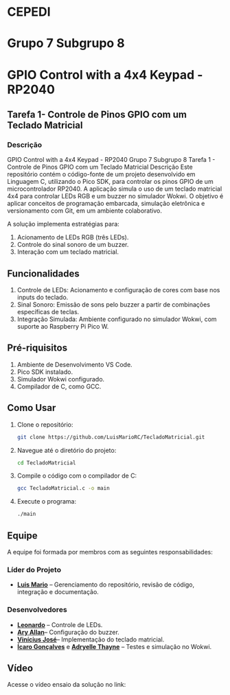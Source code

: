 # CEPEDI

# Grupo 7 Subgrupo 8

# GPIO Control with a 4x4 Keypad - RP2040

## Tarefa 1- Controle de Pinos GPIO com um Teclado Matricial

### Descrição

GPIO Control with a 4x4 Keypad - RP2040
Grupo 7 Subgrupo 8
Tarefa 1 - Controle de Pinos GPIO com um Teclado Matricial
Descrição
Este repositório contém o código-fonte de um projeto desenvolvido em Linguagem C, utilizando o Pico SDK, para controlar os pinos GPIO de um microcontrolador RP2040. A aplicação simula o uso de um teclado matricial 4x4 para controlar LEDs RGB e um buzzer no simulador Wokwi. O objetivo é aplicar conceitos de programação embarcada, simulação eletrônica e versionamento com Git, em um ambiente colaborativo.

A solução implementa estratégias para:

1. Acionamento de LEDs RGB (três LEDs).
2. Controle do sinal sonoro de um buzzer.
3. Interação com um teclado matricial.

## Funcionalidades

1. Controle de LEDs: Acionamento e configuração de cores com base nos inputs do teclado.
2. Sinal Sonoro: Emissão de sons pelo buzzer a partir de combinações específicas de teclas.
3. Integração Simulada: Ambiente configurado no simulador Wokwi, com suporte ao Raspberry Pi Pico W.

## Pré-riquisitos

1. Ambiente de Desenvolvimento VS Code.
2. Pico SDK instalado.
3. Simulador Wokwi configurado.
4. Compilador de C, como GCC.

## Como Usar

1. Clone o repositório:

    ```bash
    git clone https://github.com/LuisMarioRC/TecladoMatricial.git
    ```

2. Navegue até o diretório do projeto:

    ```bash
    cd TecladoMatricial
    ```

3. Compile o código com o compilador de C:

    ```bash
    gcc TecladoMatricial.c -o main
    ```

4. Execute o programa:

    ```bash
    ./main
    ```

## Equipe

A equipe foi formada por membros com as seguintes responsabilidades:

### Líder do Projeto

- <b><a href="https://github.com/LuisMarioRC">Luis Mario</a></b> – Gerenciamento do repositório, revisão de código, integração e documentação.

### Desenvolvedores

- <b><a href="https://github.com/LeonardoGermano">Leonardo</a></b> – Controle de LEDs.
- <b><a href="https://github.com/koda159">Ary Allan</a></b>– Configuração do buzzer.
- <b><a href="https://github.com/vinicius-bash">Vinícius José</a></b>– Implementação do teclado matricial.
- <b><a href="https://github.com/icarosg">Ícaro Gonçalves</a></b> e <b><a href="https://github.com/M00NCX"> Adryelle Thayne</a></b> – Testes e simulação no Wokwi.

## Vídeo

Acesse o vídeo ensaio da solução no link: 

